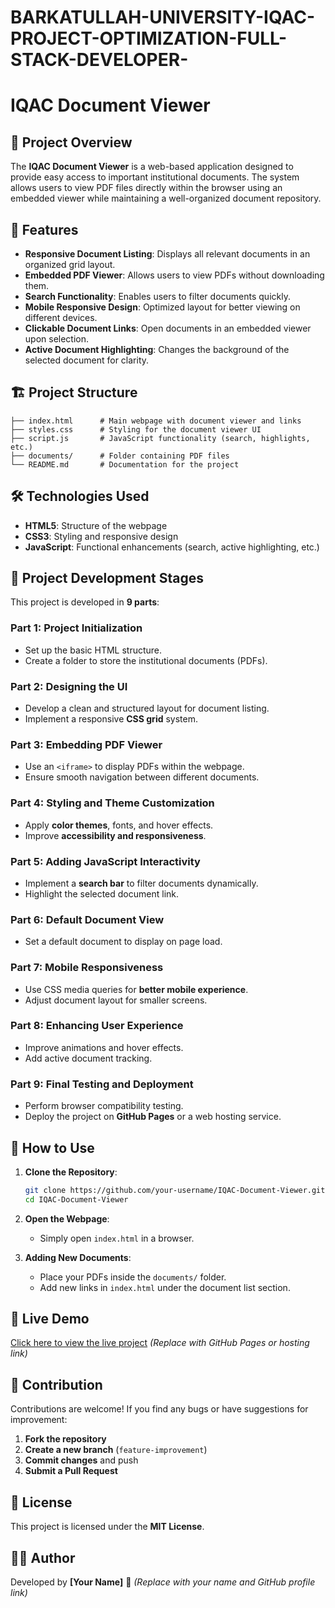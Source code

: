 # BARKATULLAH-UNIVERSITY-IQAC-PROJECT-OPTIMIZATION-FULL-STACK-DEVELOPER-

# IQAC Document Viewer

## 📌 Project Overview
The **IQAC Document Viewer** is a web-based application designed to provide easy access to important institutional documents. The system allows users to view PDF files directly within the browser using an embedded viewer while maintaining a well-organized document repository.

## 🚀 Features
- **Responsive Document Listing**: Displays all relevant documents in an organized grid layout.
- **Embedded PDF Viewer**: Allows users to view PDFs without downloading them.
- **Search Functionality**: Enables users to filter documents quickly.
- **Mobile Responsive Design**: Optimized layout for better viewing on different devices.
- **Clickable Document Links**: Open documents in an embedded viewer upon selection.
- **Active Document Highlighting**: Changes the background of the selected document for clarity.

## 🏗️ Project Structure
```plaintext
├── index.html      # Main webpage with document viewer and links
├── styles.css      # Styling for the document viewer UI
├── script.js       # JavaScript functionality (search, highlights, etc.)
├── documents/      # Folder containing PDF files
└── README.md       # Documentation for the project
```

## 🛠️ Technologies Used
- **HTML5**: Structure of the webpage
- **CSS3**: Styling and responsive design
- **JavaScript**: Functional enhancements (search, active highlighting, etc.)

## 📖 Project Development Stages
This project is developed in **9 parts**:

### **Part 1: Project Initialization**
- Set up the basic HTML structure.
- Create a folder to store the institutional documents (PDFs).

### **Part 2: Designing the UI**
- Develop a clean and structured layout for document listing.
- Implement a responsive **CSS grid** system.

### **Part 3: Embedding PDF Viewer**
- Use an `<iframe>` to display PDFs within the webpage.
- Ensure smooth navigation between different documents.

### **Part 4: Styling and Theme Customization**
- Apply **color themes**, fonts, and hover effects.
- Improve **accessibility and responsiveness**.

### **Part 5: Adding JavaScript Interactivity**
- Implement a **search bar** to filter documents dynamically.
- Highlight the selected document link.

### **Part 6: Default Document View**
- Set a default document to display on page load.

### **Part 7: Mobile Responsiveness**
- Use CSS media queries for **better mobile experience**.
- Adjust document layout for smaller screens.

### **Part 8: Enhancing User Experience**
- Improve animations and hover effects.
- Add active document tracking.

### **Part 9: Final Testing and Deployment**
- Perform browser compatibility testing.
- Deploy the project on **GitHub Pages** or a web hosting service.

## 📂 How to Use
1. **Clone the Repository**:
   ```bash
   git clone https://github.com/your-username/IQAC-Document-Viewer.git
   cd IQAC-Document-Viewer
   ```

2. **Open the Webpage**:
   - Simply open `index.html` in a browser.

3. **Adding New Documents**:
   - Place your PDFs inside the `documents/` folder.
   - Add new links in `index.html` under the document list section.

## 🚀 Live Demo
[Click here to view the live project](#) *(Replace with GitHub Pages or hosting link)*

## 🤝 Contribution
Contributions are welcome! If you find any bugs or have suggestions for improvement:
1. **Fork the repository**
2. **Create a new branch** (`feature-improvement`)
3. **Commit changes** and push
4. **Submit a Pull Request**

## 📜 License
This project is licensed under the **MIT License**.

## 👨‍💻 Author
Developed by **[Your Name]** 🚀 *(Replace with your name and GitHub profile link)*

